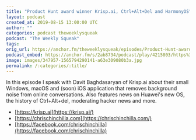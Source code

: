 ```yaml
---
title: "Product Hunt award winner Krisp.ai, Ctrl+Alt+Del and HarmonyOS"
layout: podcast
created_at: 2019-08-15 13:00:00 UTC
author: ""
categories: podcast theweeklysqueak
podcast: "The Weekly Squeak"
tags: 
orig_url: https://anchor.fm/theweeklysqueak/episodes/Product-Hunt-award-winner-Krisp-ai--CtrlAltDel-and-HarmonyOS-e4v5hr
podcast_embed: https://anchor.fm/s/2ab8734/podcast/play/4215803/https%3A%2F%2Fd3ctxlq1ktw2nl.cloudfront.net%2Fstaging%2F2019-7-15%2F20997357-44100-2-10daebf24b36.m4a
image: images/347957-1565794290141-a63e309080b3a.jpg
permalink: /:categories/:title/
---
```

In this episode I speak with Davit Baghdasaryan of Krisp.ai about their small Windows, macOS and (soon) iOS application that removes background noise from online conversations. Also features news on Huawei's new OS, the history of Ctrl+Alt+del, moderating hacker news and more.

- [https://krisp.ai](https://krisp.ai/)
- [https://chrischinchilla.com](https://chrischinchilla.com/)
- [https://facebook.com/chrischinchilla](https://facebook.com/chrischinchilla)